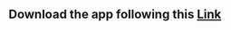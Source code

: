 ## Download the app following this <a href="https://github.com/DaliGabriel/CredentialApp/raw/master/Credential.apk"> Link </a>

